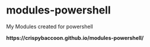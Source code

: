 # modules-powershell
My Modules created for powershell
<div> <b>
https://crispybaccoon.github.io/modules-powershell/
  </b>
</div>
